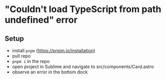 # "Couldn't load TypeScript from path undefined" error

## Setup

- install `pnpm` (https://pnpm.io/installation)
- pull repo
- `pnpm i` in the repo
- open project in Sublime and navigate to src/components/Card.astro
- observe an error in the bottom dock